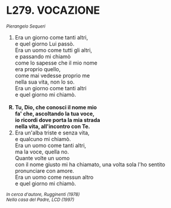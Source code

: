 # L279. VOCAZIONE

<sub><i>Pierangelo Sequeri</i></sub>
<ol>
	<li>Era un giorno come tanti altri,<br>
		e quel giorno Lui passò.<br>
		Era un uomo come tutti gli altri,<br>
		e passando mi chiamò<br>
		come lo sapesse che il mio nome<br>
		era proprio quello,<br>
		come mai vedesse proprio me<br>
		nella sua vita, non lo so.<br>
		Era un giorno come tanti altri<br>
		e quel giorno mi chiamò.</li><br>
	<b><li type="A" value="18">Tu, Dio, che conosci il nome mio<br>
		fa' che, ascoltando la tua voce,<br>
		io ricordi dove porta la mia strada<br>
		nella vita, all'incontro con Te.</li></b>
	<li value="2">Era un'alba triste e senza vita,<br>
		e qualcuno mi chiamò.<br>
		Era un uomo come tanti altri,<br>
		ma la voce, quella no.<br>
		Quante volte un uomo<br>
		con il nome giusto mi ha chiamato,
		una volta sola l'ho sentito<br>
		pronunciare con amore.<br>
		Era un uomo come nessun altro<br>
		e quel giorno mi chiamò.</li>
</ol>
<sub><i>In cerca d'autore, Rugginenti (1978)<br>Nella casa del Padre, LCD (1997)</i></sub>

